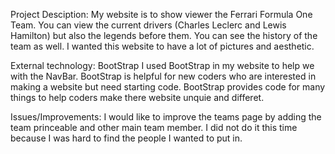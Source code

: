 Project Desciption:
My website is to show viewer the Ferrari Formula One Team. You can view the current drivers (Charles Leclerc and Lewis Hamilton) but also the legends before them. You can see the history of the team as well. I wanted this website to have a lot of pictures and aesthetic. 

External technology: BootStrap
I used BootStrap in my website to help we with the NavBar. BootStrap is helpful for new coders who are interested in making a website but need starting code. BootStrap provides code for many things to help coders make there website unquie and differet.

Issues/Improvements:
I would like to improve the teams page by adding the team princeable and other main team member. I did not do it this time because I was hard to find the people I wanted to put in. 
